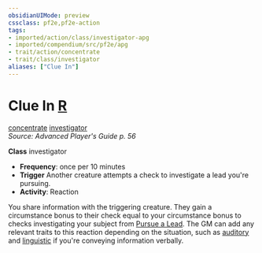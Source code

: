 ```yaml
---
obsidianUIMode: preview
cssclass: pf2e,pf2e-action
tags:
- imported/action/class/investigator-apg
- imported/compendium/src/pf2e/apg
- trait/action/concentrate
- trait/class/investigator
aliases: ["Clue In"]
---
```

# Clue In [R](chapter-9-playing-the-game.md#Actions "Reaction")
[concentrate](concentrate.md)  [investigator](rules/traits/investigator-apg.md)  
*Source: Advanced Player's Guide p. 56*  

**Class** investigator
- **Frequency**: once per 10 minutes
- **Trigger** Another creature attempts a check to investigate a lead you're pursuing.
- **Activity**: Reaction

You share information with the triggering creature. They gain a circumstance bonus to their check equal to your circumstance bonus to checks investigating your subject from [Pursue a Lead](pursue-a-lead-apg.md). The GM can add any relevant traits to this reaction depending on the situation, such as [auditory](auditory.md) and [linguistic](linguistic.md) if you're conveying information verbally.